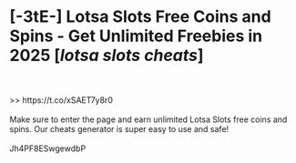 # [-3tE-] Lotsa Slots Free Coins and Spins - Get Unlimited Freebies in 2025 [*lotsa slots cheats*]
<br>
<br> >> https://t.co/xSAET7y8r0

<br>
<br>Make sure to enter the page and earn unlimited Lotsa Slots free coins and spins. Our cheats generator is super easy to use and safe!
<br>
<br>Jh4PF8ESwgewdbP


